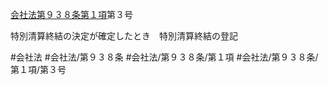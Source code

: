 [会社法第９３８条第１項](会社法＿＿＿＿第９３８条第１項)第３号

特別清算終結の決定が確定したとき　特別清算終結の登記


#会社法
#会社法/第９３８条
#会社法/第９３８条/第１項
#会社法/第９３８条/第１項/第３号
